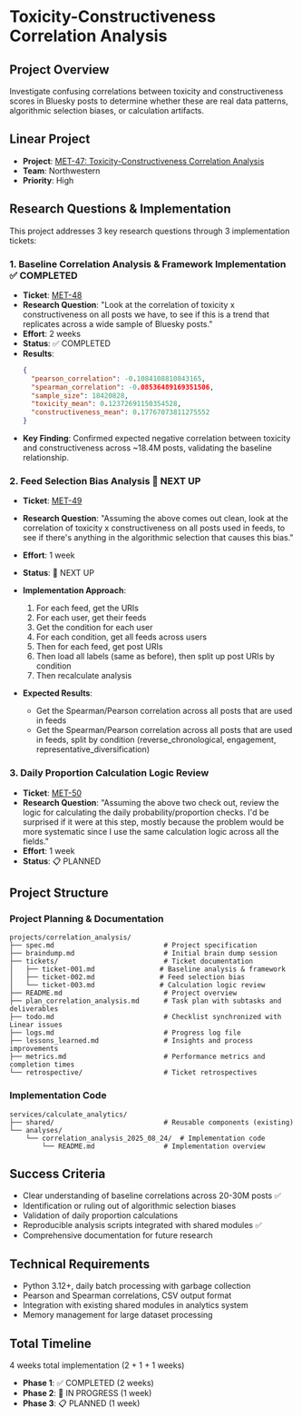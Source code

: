 # Toxicity-Constructiveness Correlation Analysis

## Project Overview
Investigate confusing correlations between toxicity and constructiveness scores in Bluesky posts to determine whether these are real data patterns, algorithmic selection biases, or calculation artifacts.

## Linear Project
- **Project**: [MET-47: Toxicity-Constructiveness Correlation Analysis](https://linear.app/metresearch/issue/MET-47/toxicity-constructiveness-correlation-analysis)
- **Team**: Northwestern
- **Priority**: High

## Research Questions & Implementation
This project addresses 3 key research questions through 3 implementation tickets:

### 1. Baseline Correlation Analysis & Framework Implementation ✅ COMPLETED
- **Ticket**: [MET-48](https://linear.app/metresearch/issue/MET-48/phase-1-implement-shared-correlation-analysis-framework)
- **Research Question**: "Look at the correlation of toxicity x constructiveness on all posts we have, to see if this is a trend that replicates across a wide sample of Bluesky posts."
- **Effort**: 2 weeks
- **Status**: ✅ COMPLETED
- **Results**: 
  ```json
  {
    "pearson_correlation": -0.1084108810843165,
    "spearman_correlation": -0.08536489169351506,
    "sample_size": 18420828,
    "toxicity_mean": 0.12372691150354528,
    "constructiveness_mean": 0.17767073811275552
  }
  ```
- **Key Finding**: Confirmed expected negative correlation between toxicity and constructiveness across ~18.4M posts, validating the baseline relationship.

### 2. Feed Selection Bias Analysis 🔄 NEXT UP
- **Ticket**: [MET-49](https://linear.app/metresearch/issue/MET-49/feed-selection-bias-analysis)
- **Research Question**: "Assuming the above comes out clean, look at the correlation of toxicity x constructiveness on all posts used in feeds, to see if there's anything in the algorithmic selection that causes this bias."
- **Effort**: 1 week
- **Status**: 🔄 NEXT UP
- **Implementation Approach**:
  1. For each feed, get the URIs
  2. For each user, get their feeds
  3. Get the condition for each user
  4. For each condition, get all feeds across users
  5. Then for each feed, get post URIs
  6. Then load all labels (same as before), then split up post URIs by condition
  7. Then recalculate analysis

- **Expected Results**:
  - Get the Spearman/Pearson correlation across all posts that are used in feeds
  - Get the Spearman/Pearson correlation across all posts that are used in feeds, split by condition (reverse_chronological, engagement, representative_diversification)

### 3. Daily Proportion Calculation Logic Review
- **Ticket**: [MET-50](https://linear.app/metresearch/issue/MET-50/daily-proportion-calculation-logic-review)
- **Research Question**: "Assuming the above two check out, review the logic for calculating the daily probability/proportion checks. I'd be surprised if it were at this step, mostly because the problem would be more systematic since I use the same calculation logic across all the fields."
- **Effort**: 1 week
- **Status**: 📋 PLANNED

## Project Structure

### Project Planning & Documentation
```
projects/correlation_analysis/
├── spec.md                           # Project specification
├── braindump.md                      # Initial brain dump session
├── tickets/                          # Ticket documentation
│   ├── ticket-001.md                # Baseline analysis & framework
│   ├── ticket-002.md                # Feed selection bias
│   └── ticket-003.md                # Calculation logic review
├── README.md                         # Project overview
├── plan_correlation_analysis.md      # Task plan with subtasks and deliverables
├── todo.md                           # Checklist synchronized with Linear issues
├── logs.md                           # Progress log file
├── lessons_learned.md                # Insights and process improvements
├── metrics.md                        # Performance metrics and completion times
└── retrospective/                    # Ticket retrospectives
```

### Implementation Code
```
services/calculate_analytics/
├── shared/                           # Reusable components (existing)
└── analyses/
    └── correlation_analysis_2025_08_24/  # Implementation code
        └── README.md                 # Implementation overview
```

## Success Criteria
- Clear understanding of baseline correlations across 20-30M posts ✅
- Identification or ruling out of algorithmic selection biases
- Validation of daily proportion calculations
- Reproducible analysis scripts integrated with shared modules ✅
- Comprehensive documentation for future research

## Technical Requirements
- Python 3.12+, daily batch processing with garbage collection
- Pearson and Spearman correlations, CSV output format
- Integration with existing shared modules in analytics system
- Memory management for large dataset processing

## Total Timeline
4 weeks total implementation (2 + 1 + 1 weeks)
- **Phase 1**: ✅ COMPLETED (2 weeks)
- **Phase 2**: 🔄 IN PROGRESS (1 week)
- **Phase 3**: 📋 PLANNED (1 week)